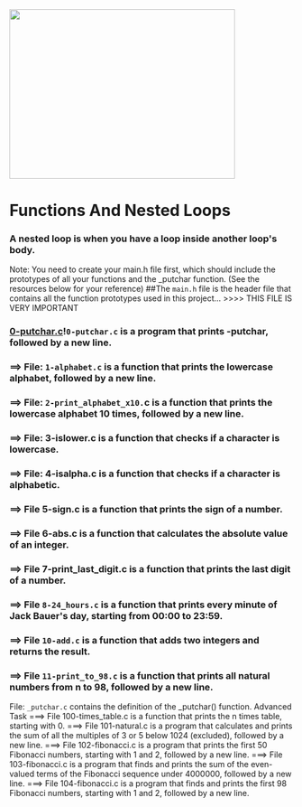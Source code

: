 <img src="https://github.com/Nureex/Files/blob/master/Photos/Loops.gif" width="400" height="300">

# Functions And Nested Loops
### A nested loop is when you have a loop inside another loop's body.

Note: You need to create your main.h file first, which should include the prototypes of all your functions and the _putchar function. (See the resources below for your reference)
##The `main.h` file is the header file that contains all the function prototypes used in this project... >>>> THIS FILE IS VERY IMPORTANT
###  [0-putchar.c](./0-putchar.c)!`0-putchar.c` is a program that prints -putchar, followed by a new line.
### ==> File: `1-alphabet.c` is a function that prints the lowercase alphabet, followed by a new line.
### ==> File: `2-print_alphabet_x10.`c is a function that prints the lowercase alphabet 10 times, followed by a new line.
### ==> File: 3-islower.c is a function that checks if a character is lowercase.
### ==> File: 4-isalpha.c is a function that checks if a character is alphabetic.
### ==> File 5-sign.c is a function that prints the sign of a number.
### ==> File 6-abs.c is a function that calculates the absolute value of an integer.
### ==> File 7-print_last_digit.c is a function that prints the last digit of a number.
### ==> File `8-24_hours.c` is a function that prints every minute of Jack Bauer's day, starting from 00:00 to 23:59.
### ==> File `10-add.c` is a function that adds two integers and returns the result.
### ==> File `11-print_to_98.c` is a function that prints all natural numbers from n to 98, followed by a new line.
File: `_putchar.c` contains the definition of the _putchar() function.
Advanced Task
===> File 100-times_table.c is a function that prints the n times table, starting with 0.
===> File 101-natural.c is a program that calculates and prints the sum of all the multiples of 3 or 5 below 1024 (excluded), followed by a new line.
===> File 102-fibonacci.c is a program that prints the first 50 Fibonacci numbers, starting with 1 and 2, followed by a new line.
===> File 103-fibonacci.c is a program that finds and prints the sum of the even-valued terms of the Fibonacci sequence under 4000000, followed by a new line.
===> File 104-fibonacci.c is a program that finds and prints the first 98 Fibonacci numbers, starting with 1 and 2, followed by a new line.
